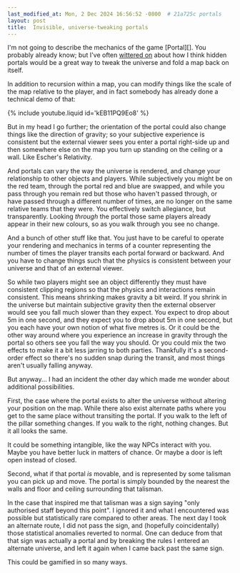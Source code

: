 ```yaml
---
last_modified_at: Mon, 2 Dec 2024 16:56:52 -0800  # 21a725c portals
layout: post
title:  Invisible, universe-tweaking portals
---
```

I'm not going to describe the mechanics of the game [Portal][].  You
probably already know; but I've often [wittered on][tessellated
playfield] about how I think hidden portals would be a great way to
tweak the universe and fold a map back on itself.

In addition to recursion within a map, you can modify things like the
scale of the map relative to the player, and in fact somebody has
already done a technical demo of that:

{% include youtube.liquid id='kEB11PQ9Eo8' %}

But in my head I go further; the orientation of the portal could also
change things like the direction of gravity; so your subjective
experience is consistent but the external viewer sees you enter a portal
right-side up and then somewhere else on the map you turn up standing on
the ceiling or a wall.  Like Escher's Relativity.

And portals can vary the way the universe is rendered, and change your
relationship to other objects and players.  While subjectively you might
be on the red team, through the portal red and blue are swapped, and
while you pass through you remain red but those who haven't passed
through, or have passed through a different number of times, are no
longer on the same relative teams that they were.  You effectively
switch allegiance, but transparently.  Looking _through_ the portal
those same players already appear in their new colours, so as you walk
through you see no change.

And a bunch of other stuff like that.  You just have to be careful to
operate your rendering and mechanics in terms of a counter representing
the number of times the player transits each portal forward or backward.
And you have to change things such that the physics is consistent
between your universe and that of an external viewer.

So while two players might see an object differently they must have
consistent clipping regions so that the physics and interactions remain
consistent.  This means shrinking makes gravity a bit weird.  If you
shrink in the universe but maintain subjective gravity then the external
observer would see you fall much slower than they expect.  You expect to
drop about 5m in one second, and they expect you to drop about 5m in one
second, but you each have your own notion of what five metres is.  Or it
could be the other way around where you experience an increase in
gravity through the portal so others see you fall the way you should.
Or you could mix the two effects to make it a bit less jarring to both
parties.  Thankfully it's a second-order effect so there's no sudden
snap during the transit, and most things aren't usually falling anyway.

But anyway... I had an incident the other day which made me wonder about
additional possibilities.

First, the case where the portal exists to alter the universe without
altering your position on the map.  While there also exist alternate
paths where you get to the same place without transiting the portal.  If
you walk to the left of the pillar something changes.  If you walk to
the right, nothing changes.  But it all looks the same.

It could be something intangible, like the way NPCs interact with you.
Maybe you have better luck in matters of chance.  Or maybe a door is
left open instead of closed.

Second, what if that portal _is_ movable, and is represented by some
talisman you can pick up and move.  The portal is simply bounded by the
nearest the walls and floor and ceiling surrounding that talisman.

In the case that inspired me that talisman was a sign saying "only
authorised staff beyond this point".  I ignored it and what I
encountered was possible but statistically rare compared to other areas.
The next day I took an alternate route, I did not pass the sign, and
(hopefully coincidentally) those statistical anomalies reverted to
normal.  One can deduce from that that sign was actually a portal and by
breaking the rules I entered an alternate universe, and left it again
when I came back past the same sign.

This could be gamified in so many ways.

[tessellated playfield]: <https://www.halfbakery.com/idea/Tessellated_2c_20phase-shifted_20playfield>
